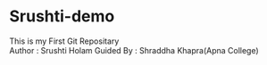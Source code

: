 # Srushti-demo
This is my First Git Repositary
<br>
Author : Srushti Holam
Guided By : Shraddha Khapra(Apna College)